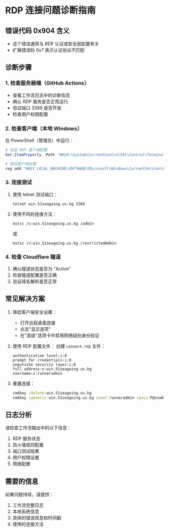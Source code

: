# RDP 连接问题诊断指南

## 错误代码 0x904 含义
- 这个错误通常与 RDP 认证或安全层配置有关
- 扩展错误码 0x7 表示认证协议不匹配

## 诊断步骤

### 1. 检查服务器端（GitHub Actions）
- 查看工作流日志中的诊断信息
- 确认 RDP 服务是否正常运行
- 验证端口 3389 是否开放
- 检查用户权限配置

### 2. 检查客户端（本地 Windows）
在 PowerShell（管理员）中运行：
```powershell
# 检查 RDP 客户端配置
Get-ItemProperty -Path 'HKLM:\System\CurrentControlSet\Control\Terminal Server\WinStations\RDP-Tcp'

# 修改客户端设置
reg add "HKEY_LOCAL_MACHINE\SOFTWARE\Microsoft\Windows\CurrentVersion\Policies\System\CredSSP\Parameters" /v AllowEncryptionOracle /t REG_DWORD /d 2 /f
```

### 3. 连接测试
1. 使用 telnet 测试端口：
   ```
   telnet win.51seagoing.us.kg 3389
   ```

2. 使用不同的连接方法：
   ```
   mstsc /v:win.51seagoing.us.kg /admin
   ```
   或
   ```
   mstsc /v:win.51seagoing.us.kg /restrictedAdmin
   ```

### 4. 检查 Cloudflare 隧道
1. 确认隧道状态是否为 "Active"
2. 检查隧道配置是否正确
3. 验证域名解析是否正常

## 常见解决方案

1. 降低客户端安全设置：
   - 打开远程桌面连接
   - 点击"显示选项"
   - 在"高级"选项卡中禁用网络级别身份验证

2. 使用 RDP 配置文件：
   创建 `connect.rdp` 文件：
   ```
   authentication level:i:0
   prompt for credentials:i:0
   negotiate security layer:i:0
   full address:s:win.51seagoing.us.kg
   username:s:runneradmin
   ```

3. 重置连接：
   ```cmd
   cmdkey /delete:win.51seagoing.us.kg
   cmdkey /generic:win.51seagoing.us.kg /user:runneradmin /pass:P@ssw0rd!
   ```

## 日志分析
请检查工作流输出中的以下信息：
1. RDP 服务状态
2. 防火墙规则配置
3. 端口测试结果
4. 用户权限设置
5. 网络配置

## 需要的信息
如果问题持续，请提供：
1. 工作流完整日志
2. 本地系统信息
3. 具体的错误信息和时间戳
4. 使用的连接方法 